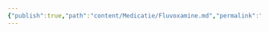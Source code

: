 ```yaml
---
{"publish":true,"path":"content/Medicatie/Fluvoxamine.md","permalink":"/content/medicatie/fluvoxamine/","title":"Fluvoxamine","tags":["Medicatie/Antidepressiva/SSRI"]}
---
```


